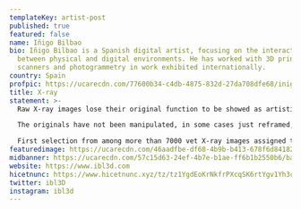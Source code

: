 ```yaml
---
templateKey: artist-post
published: true
featured: false
name: Iñigo Bilbao
bio: Iñigo Bilbao is a Spanish digital artist, focusing on the interactions
  between physical and digital environments. He has worked with 3D printers, 3D
  scanners and photogrammetry in work exhibited internationally.
country: Spain
profpic: https://ucarecdn.com/77600b34-c4db-4875-832d-27da708dfe68/inigo_500c.gif
title: X-ray
statement: >-
  Raw X-ray images lose their original function to be showed as artistic pieces.

  The originals have not been manipulated, in some cases just reframed, entrusting all the work to the machine, time and chance.

  First selection from among more than 7000 vet X-ray images assigned to the artist.
featuredimage: https://ucarecdn.com/46aadfbe-df68-4b9b-b413-678f6d841823/main_page_inigo.jpg
midbanner: https://ucarecdn.com/57c15d63-24ef-4b7e-b1ae-ff6b1b2550b6/banner_inigo1.jpg
website: https://www.ibl3d.com
hicetnunc: https://www.hicetnunc.xyz/tz/tz1YgdEoKrNkfrPXcqSK6rtYgv1Yh3cFTrsF/creations
twitter: ibl3D
instagram: ibl3d
---
```

